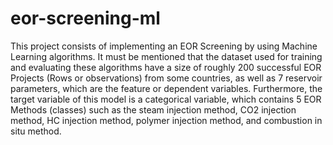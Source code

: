 # eor-screening-ml

This project consists of implementing an EOR Screening by using Machine Learning algorithms. It must be mentioned that the dataset used for training and evaluating these algorithms have a size of roughly 200 successful EOR Projects (Rows or observations) from some countries, as well as 7 reservoir parameters, which are the feature or dependent variables. Furthermore, the target variable of this model is a categorical variable, which contains 5 EOR Methods (classes) such as the steam injection method, CO2 injection method, HC injection method, polymer injection method, and combustion in situ method.

